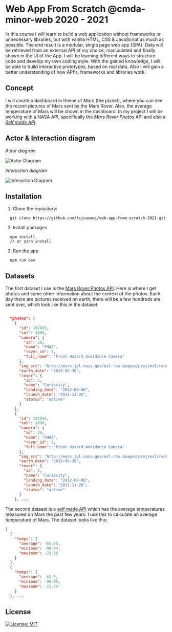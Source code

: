 # Web App From Scratch @cmda-minor-web 2020 - 2021

In this course I will learn to build a web application without frameworks or unnecessary libraries, but with vanilla HTML, CSS & JavaScript as much as possible. The end result is a modular, single page web app (SPA). Data will be retrieved from an external API of my choice, manipulated and finally shown in the UI of the App. I will be learning different ways to structure code and develop my own coding style. With the gained knowledge, I will be able to build interactive prototypes, based on real data. Also I will gain a better understanding of how API's, frameworks and libraries work.

## Concept

I will create a dashboard in theme of *Mars* (the planet), where you can see the recent pictures of Mars sent by the Mars Rover. Also, the average temperature of Mars will be shown in the dashboard.
In my project I will be working with a NASA API, specifically the *[Mars Rover Photos](https://api.nasa.gov/#b-a10)* API and also a *[Self made API](https://wafs-be.herokuapp.com/temps)*.

## Actor & Interaction diagram

*Actor diagram*

![Actor Diagram](https://i.imgur.com/wC9OLfP.png)

*Interaction diagram*

![Interaction Diagram](https://i.imgur.com/bC2O6Fw.png)

## Installation

1. Clone the repository:

```
  git clone https://github.com/tsjuusmei/web-app-from-scratch-2021.git
```

2. Install packages

```
  npm install 
  // or yarn install
```

3. Run the app

```
  npm run dev
```

## Datasets

The first dataset I use is the [Mars Rover Photos API](https://api.nasa.gov/#mars-rover-photos). Here is where I get photos and some other information about the context of the photos. Each day there are pictures received on earth, there will be a few hundreds are sent over, which look like this in the dataset: 

```json

  "photos": [
    {
      "id": 102693,
      "sol": 1000,
      "camera": {
        "id": 20,
        "name": "FHAZ",
        "rover_id": 5,
        "full_name": "Front Hazard Avoidance Camera"
      },
      "img_src": "http://mars.jpl.nasa.gov/msl-raw-images/proj/msl/redops/ods/surface/sol/01000/opgs/edr/fcam/FLB_486265257EDR_F0481570FHAZ00323M_.JPG",
      "earth_date": "2015-05-30",
      "rover": {
        "id": 5,
        "name": "Curiosity",
        "landing_date": "2012-08-06",
        "launch_date": "2011-11-26",
        "status": "active"
      }
    },
    {
      "id": 102694,
      "sol": 1000,
      "camera": {
        "id": 20,
        "name": "FHAZ",
        "rover_id": 5,
        "full_name": "Front Hazard Avoidance Camera"
      },
      "img_src": "http://mars.jpl.nasa.gov/msl-raw-images/proj/msl/redops/ods/surface/sol/01000/opgs/edr/fcam/FRB_486265257EDR_F0481570FHAZ00323M_.JPG",
      "earth_date": "2015-05-30",
      "rover": {
        "id": 5,
        "name": "Curiosity",
        "landing_date": "2012-08-06",
        "launch_date": "2011-11-26",
        "status": "active"
      }
    }, ...
```

The second dataset is a [self made API](https://wafs-be.herokuapp.com/temps) which has the average temperatures measured on Mars the past few years. I use this to calculate an average temperature of Mars. The dataset looks like this:

```json
[
  {
    "temps": {
      "average": -65.45,
      "minimum": -99.64,
      "maximum": -23.16
    }
  },
  {
    "temps": {
      "average": -63.5,
      "minimum": -99.98,
      "maximum": -21.74
    }
  }, ...
```

## License

[![License: MIT](https://img.shields.io/badge/License-MIT-yellow.svg)](https://opensource.org/licenses/MIT)

<!-- Add a link to your live demo in Github Pages 🌐-->

<!-- ☝️ replace this description with a description of your own work -->

<!-- replace the code in the /docs folder with your own, so you can showcase your work with GitHub Pages 🌍 -->

<!-- Add a nice poster image here at the end of the week, showing off your shiny frontend 📸 -->

<!-- Maybe a table of contents here? 📚 -->

<!-- How about a section that describes how to install this project? 🤓 -->

<!-- ...but how does one use this project? What are its features 🤔 -->

<!-- What external data source is featured in your project and what are its properties 🌠 -->

<!-- Maybe a checklist of done stuff and stuff still on your wishlist? ✅ -->

<!-- How about a license here? 📜 (or is it a licence?) 🤷 -->
